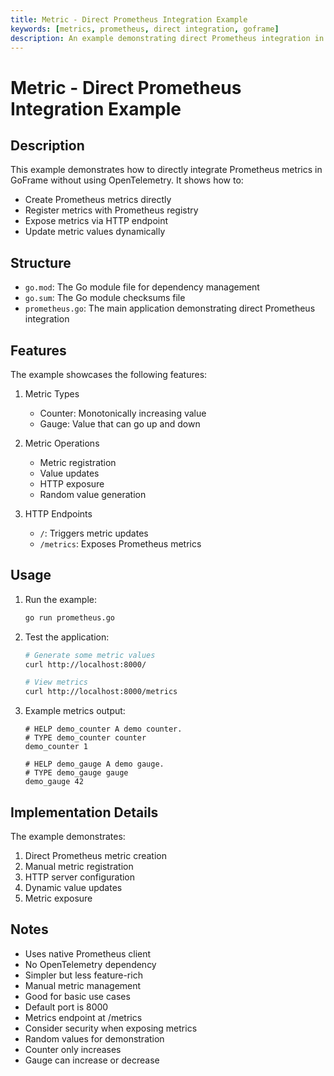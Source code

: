 ```yaml
---
title: Metric - Direct Prometheus Integration Example
keywords: [metrics, prometheus, direct integration, goframe]
description: An example demonstrating direct Prometheus integration in GoFrame without OpenTelemetry
---
```


# Metric - Direct Prometheus Integration Example

## Description

This example demonstrates how to directly integrate Prometheus metrics in GoFrame without using OpenTelemetry. It shows how to:
- Create Prometheus metrics directly
- Register metrics with Prometheus registry
- Expose metrics via HTTP endpoint
- Update metric values dynamically

## Structure

- `go.mod`: The Go module file for dependency management
- `go.sum`: The Go module checksums file
- `prometheus.go`: The main application demonstrating direct Prometheus integration

## Features

The example showcases the following features:
1. Metric Types
   - Counter: Monotonically increasing value
   - Gauge: Value that can go up and down

2. Metric Operations
   - Metric registration
   - Value updates
   - HTTP exposure
   - Random value generation

3. HTTP Endpoints
   - `/`: Triggers metric updates
   - `/metrics`: Exposes Prometheus metrics

## Usage

1. Run the example:
   ```bash
   go run prometheus.go
   ```

2. Test the application:
   ```bash
   # Generate some metric values
   curl http://localhost:8000/
   
   # View metrics
   curl http://localhost:8000/metrics
   ```

3. Example metrics output:
   ```
   # HELP demo_counter A demo counter.
   # TYPE demo_counter counter
   demo_counter 1
   
   # HELP demo_gauge A demo gauge.
   # TYPE demo_gauge gauge
   demo_gauge 42
   ```

## Implementation Details

The example demonstrates:
1. Direct Prometheus metric creation
2. Manual metric registration
3. HTTP server configuration
4. Dynamic value updates
5. Metric exposure

## Notes

- Uses native Prometheus client
- No OpenTelemetry dependency
- Simpler but less feature-rich
- Manual metric management
- Good for basic use cases
- Default port is 8000
- Metrics endpoint at /metrics
- Consider security when exposing metrics
- Random values for demonstration
- Counter only increases
- Gauge can increase or decrease
